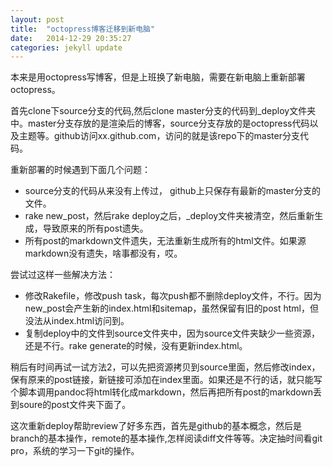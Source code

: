 ```yaml
---
layout: post
title:  "octopress博客迁移到新电脑"
date:   2014-12-29 20:35:27
categories: jekyll update
---
```


本来是用octopress写博客，但是上班换了新电脑，需要在新电脑上重新部署octopress。

首先clone下source分支的代码,然后clone master分支的代码到\_deploy文件夹中。master分支存放的是渲染后的博客，source分支存放的是octopress代码以及主题等。github访问xx.github.com，访问的就是该repo下的master分支代码。

重新部署的时候遇到下面几个问题：

* source分支的代码从来没有上传过， github上只保存有最新的master分支的文件。
* rake new_post，然后rake deploy之后，\_deploy文件夹被清空，然后重新生成，导致原来的所有post遗失。
* 所有post的markdown文件遗失，无法重新生成所有的html文件。如果源markdown没有遗失，啥事都没有，哎。

尝试过这样一些解决方法：

* 修改Rakefile，修改push task，每次push都不删除deploy文件，不行。因为new_post会产生新的index.html和sitemap，虽然保留有旧的post html，但没法从index.html访问到。
* 复制deploy中的文件到source文件夹中，因为source文件夹缺少一些资源，还是不行。rake generate的时候，没有更新index.html。

稍后有时间再试一试方法2，可以先把资源拷贝到source里面，然后修改index，保有原来的post链接，新链接可添加在index里面。如果还是不行的话，就只能写个脚本调用pandoc将html转化成markdown，然后再把所有post的markdown丢到soure的post文件夹下面了。

这次重新deploy帮助review了好多东西，首先是github的基本概念，然后是branch的基本操作，remote的基本操作,怎样阅读diff文件等等。决定抽时间看git pro，系统的学习一下git的操作。